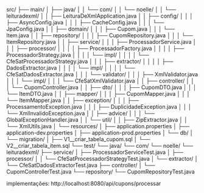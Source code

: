 
src/
├── main/
│   ├── java/
│   │   └── com/
│   │       └── noelle/
│   │           └── leituradexml/
│   │               ├── LeituraDeXmlApplication.java
│   │               ├── config/
│   │               │   ├── AsyncConfig.java
│   │               │   ├── CacheConfig.java
│   │               │   └── JpaConfig.java
│   │               ├── domain/
│   │               │   ├── Cupom.java
│   │               │   └── Item.java
│   │               ├── repository/
│   │               │   ├── CupomRepository.java
│   │               │   └── ItemRepository.java
│   │               ├── service/
│   │               │   ├── ProcessadorService.java
│   │               │   ├── processor/
│   │               │   │   ├── ProcessadorFactory.java
│   │               │   │   ├── ProcessadorStrategy.java
│   │               │   │   └── impl/
│   │               │   │       └── CfeSatProcessadorStrategy.java
│   │               │   ├── extractor/
│   │               │   │   ├── DadosExtractor.java
│   │               │   │   └── impl/
│   │               │   │       └── CfeSatDadosExtractor.java
│   │               │   └── validator/
│   │               │       ├── XmlValidator.java
│   │               │       └── impl/
│   │               │           └── CfeSatXmlValidator.java
│   │               ├── controller/
│   │               │   └── CupomController.java
│   │               ├── dto/
│   │               │   ├── CupomDTO.java
│   │               │   └── ItemDTO.java
│   │               ├── mapper/
│   │               │   ├── CupomMapper.java
│   │               │   └── ItemMapper.java
│   │               ├── exception/
│   │               │   ├── ProcessamentoException.java
│   │               │   ├── DuplicidadeException.java
│   │               │   └── XmlInvalidoException.java
│   │               ├── advice/
│   │               │   └── GlobalExceptionHandler.java
│   │               └── util/
│   │                   ├── ZipExtractor.java
│   │                   └── XmlUtils.java
│   └── resources/
│       ├── application.properties
│       ├── application-dev.properties
│       ├── application-prod.properties
│       └── db/
│           └── migration/
│               ├── V1__criar_tabela_cupom.sql
│               └── V2__criar_tabela_item.sql
└── test/
    └── java/
        └── com/
            └── noelle/
                └── leituradexml/
                    ├── service/
                    │   ├── ProcessadorServiceTest.java
                    │   ├── processor/
                    │   │   └── CfeSatProcessadorStrategyTest.java
                    │   └── extractor/
                    │       └── CfeSatDadosExtractorTest.java
                    ├── controller/
                    │   └── CupomControllerTest.java
                    └── repository/
                        └── CupomRepositoryTest.java




implementações: http://localhost:8080/api/cupons/processar

